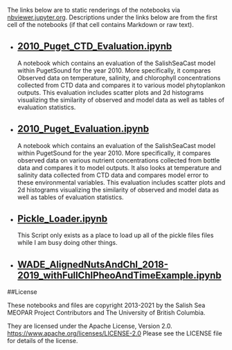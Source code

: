 The links below are to static renderings of the notebooks via
[nbviewer.jupyter.org](https://nbviewer.jupyter.org/).
Descriptions under the links below are from the first cell of the notebooks
(if that cell contains Markdown or raw text).

* ## [2010_Puget_CTD_Evaluation.ipynb](https://nbviewer.jupyter.org/github/SalishSeaCast/analysis-elise-2/blob/master/notebooks/forKeegan/2010_Puget_CTD_Evaluation.ipynb)  
    
    A notebook which contains an evaluation of the SalishSeaCast model within PugetSound for the year 2010. More specifically, it compares Observed data on temperature, salinity, and chlorophyll concentrations  collected from CTD data and compares it to various model phytoplankon outputs. This evaluation includes scatter plots and 2d histograms visualizing the similarity of observed and model data as well as tables of evaluation statistics. 

* ## [2010_Puget_Evaluation.ipynb](https://nbviewer.jupyter.org/github/SalishSeaCast/analysis-elise-2/blob/master/notebooks/forKeegan/2010_Puget_Evaluation.ipynb)  
    
    A notebook which contains an evaluation of the SalishSeaCast model within PugetSound for the year 2010. More specifically, it compares observed data on various nutrient concentrations collected from bottle data and compares it to model outputs. It also looks at temperature and salinity data collected from CTD data and compares model error to these environmental variables. This evaluation includes scatter plots and 2d histograms visualizing the similarity of observed and model data as well as tables of evaluation statistics.

* ## [Pickle_Loader.ipynb](https://nbviewer.jupyter.org/github/SalishSeaCast/analysis-elise-2/blob/master/notebooks/forKeegan/Pickle_Loader.ipynb)  
    
    This Script only exists as a place to load up all of the pickle files files while I am busy doing other things.

* ## [WADE_AlignedNutsAndChl_2018-2019_withFullChlPheoAndTimeExample.ipynb](https://nbviewer.jupyter.org/github/SalishSeaCast/analysis-elise-2/blob/master/notebooks/forKeegan/WADE_AlignedNutsAndChl_2018-2019_withFullChlPheoAndTimeExample.ipynb)  
    

##License

These notebooks and files are copyright 2013-2021
by the Salish Sea MEOPAR Project Contributors
and The University of British Columbia.

They are licensed under the Apache License, Version 2.0.
https://www.apache.org/licenses/LICENSE-2.0
Please see the LICENSE file for details of the license.
